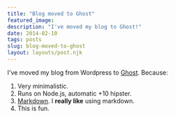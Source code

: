 ```yaml
---
title: "Blog moved to Ghost"
featured_image: 
description: "I've moved my blog to Ghost!"
date: 2014-02-10
tags: posts
slug: blog-moved-to-ghost
layout: layouts/post.njk
---
```


I've moved my blog from Wordpress to [Ghost](https://ghost.org/). Because:

1. Very minimalistic.
2. Runs on Node.js, automatic +10 hipster.
3. [Markdown](http://en.wikipedia.org/wiki/Markdown). I **really like** using markdown.
4. This is fun.



